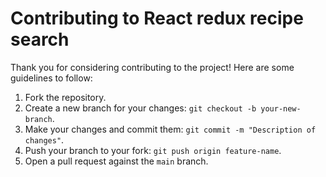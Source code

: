# Contributing to React redux recipe search

Thank you for considering contributing to the project! Here are some guidelines to follow:

1. Fork the repository.
2. Create a new branch for your changes: `git checkout -b your-new-branch`.
3. Make your changes and commit them: `git commit -m "Description of changes"`.
4. Push your branch to your fork: `git push origin feature-name`.
5. Open a pull request against the `main` branch.


